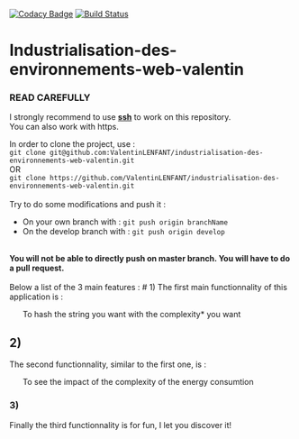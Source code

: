 [![Codacy Badge](https://api.codacy.com/project/badge/Grade/1f0463a44afc43b7ab5c310041a48ffd)](https://www.codacy.com/app/valentin.lenfant/industrialisation-des-environnements-web-valentin?utm_source=github.com&amp;utm_medium=referral&amp;utm_content=ValentinLENFANT/industrialisation-des-environnements-web-valentin&amp;utm_campaign=Badge_Grade)
[![Build Status](https://travis-ci.org/ValentinLENFANT/industrialisation-des-environnements-web-valentin.svg?branch=master)](https://travis-ci.org/ValentinLENFANT/industrialisation-des-environnements-web-valentin)

# Industrialisation-des-environnements-web-valentin

### READ CAREFULLY
I strongly recommend to use <strong><u>ssh</u></strong> to work on this repository. <br>
You can also work with https.

In order to clone the project, use : <br>
`git clone git@github.com:ValentinLENFANT/industrialisation-des-environnements-web-valentin.git`
<br> OR <br>
`git clone https://github.com/ValentinLENFANT/industrialisation-des-environnements-web-valentin.git`
<br>
<br>
Try to do some modifications and push it :
<br>
* On your own branch with : `git push origin branchName`
* On the develop branch with : `git push origin develop`
<br>
<strong> You will not be able to directly push on master branch. You will have to do a pull request.</strong>
<br><br>
Below a list of the 3 main features :
# 1)
The first main functionnality of this application is : <br>
<ul> To hash the string you want with the complexity* you want </ul>

## 2)
The second functionnality, similar to the first one, is :
<ul> To see the impact of the complexity of the energy consumtion</ul>

### 3)

Finally the third functionnality is for fun, I let you discover it!
